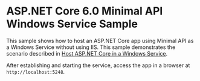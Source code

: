 # ASP.NET Core 6.0 Minimal API Windows Service Sample

This sample shows how to host an ASP.NET Core app using Minimal API as a Windows Service without using IIS. This sample demonstrates the scenario described in [Host ASP.NET Core in a Windows Service](https://learn.microsoft.com/aspnet/core/host-and-deploy/windows-service).

After establishing and starting the service, access the app in a browser at `http://localhost:5248`.
